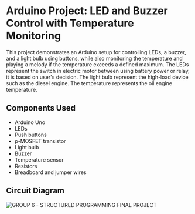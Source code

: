 # Arduino Project: LED and Buzzer Control with Temperature Monitoring

This project demonstrates an Arduino setup for controlling LEDs, a buzzer, and a light bulb using buttons, while also monitoring the temperature and playing a melody if the temperature exceeds a defined maximum.
The LEDs represent the switch in electric motor between using battery power or relay, it is based on user's decision. 
The light bulb represent the high-load device such as the diesel engine. 
The temperature represents the oil engine temperature. 


## Components Used

- Arduino Uno
- LEDs
- Push buttons
- p-MOSFET transistor
- Light bulb
- Buzzer
- Temperature sensor
- Resistors
- Breadboard and jumper wires

## Circuit Diagram
![GROUP 6 - STRUCTURED PROGRAMMING FINAL PROJECT](https://github.com/user-attachments/assets/5d09a66f-dcd3-48c9-bd87-199d38394ade)

